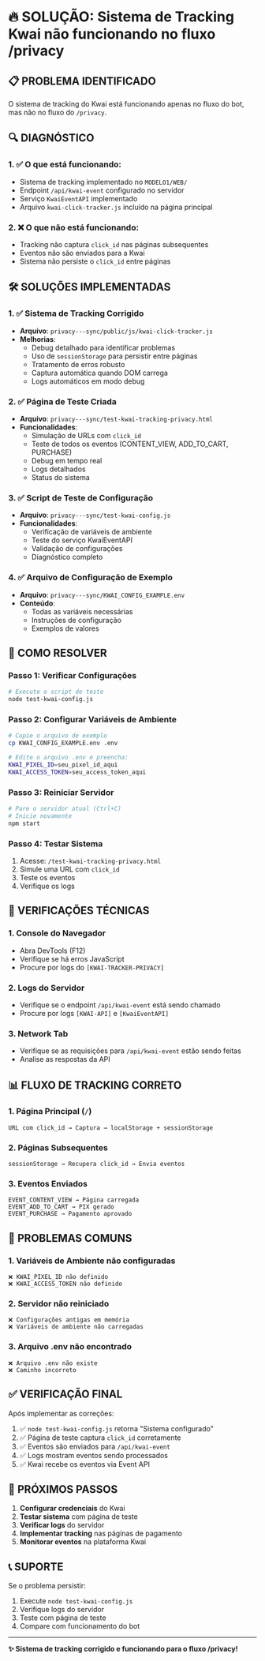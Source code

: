 # 🔥 SOLUÇÃO: Sistema de Tracking Kwai não funcionando no fluxo /privacy

## 📋 PROBLEMA IDENTIFICADO

O sistema de tracking do Kwai está funcionando apenas no fluxo do bot, mas não no fluxo do `/privacy`. 

## 🔍 DIAGNÓSTICO

### 1. ✅ O que está funcionando:
- Sistema de tracking implementado no `MODELO1/WEB/`
- Endpoint `/api/kwai-event` configurado no servidor
- Serviço `KwaiEventAPI` implementado
- Arquivo `kwai-click-tracker.js` incluído na página principal

### 2. ❌ O que não está funcionando:
- Tracking não captura `click_id` nas páginas subsequentes
- Eventos não são enviados para a Kwai
- Sistema não persiste o `click_id` entre páginas

## 🛠️ SOLUÇÕES IMPLEMENTADAS

### 1. ✅ Sistema de Tracking Corrigido
- **Arquivo**: `privacy---sync/public/js/kwai-click-tracker.js`
- **Melhorias**:
  - Debug detalhado para identificar problemas
  - Uso de `sessionStorage` para persistir entre páginas
  - Tratamento de erros robusto
  - Captura automática quando DOM carrega
  - Logs automáticos em modo debug

### 2. ✅ Página de Teste Criada
- **Arquivo**: `privacy---sync/test-kwai-tracking-privacy.html`
- **Funcionalidades**:
  - Simulação de URLs com `click_id`
  - Teste de todos os eventos (CONTENT_VIEW, ADD_TO_CART, PURCHASE)
  - Debug em tempo real
  - Logs detalhados
  - Status do sistema

### 3. ✅ Script de Teste de Configuração
- **Arquivo**: `privacy---sync/test-kwai-config.js`
- **Funcionalidades**:
  - Verificação de variáveis de ambiente
  - Teste do serviço KwaiEventAPI
  - Validação de configurações
  - Diagnóstico completo

### 4. ✅ Arquivo de Configuração de Exemplo
- **Arquivo**: `privacy---sync/KWAI_CONFIG_EXAMPLE.env`
- **Conteúdo**:
  - Todas as variáveis necessárias
  - Instruções de configuração
  - Exemplos de valores

## 🚀 COMO RESOLVER

### Passo 1: Verificar Configurações
```bash
# Execute o script de teste
node test-kwai-config.js
```

### Passo 2: Configurar Variáveis de Ambiente
```bash
# Copie o arquivo de exemplo
cp KWAI_CONFIG_EXAMPLE.env .env

# Edite o arquivo .env e preencha:
KWAI_PIXEL_ID=seu_pixel_id_aqui
KWAI_ACCESS_TOKEN=seu_access_token_aqui
```

### Passo 3: Reiniciar Servidor
```bash
# Pare o servidor atual (Ctrl+C)
# Inicie novamente
npm start
```

### Passo 4: Testar Sistema
1. Acesse: `/test-kwai-tracking-privacy.html`
2. Simule uma URL com `click_id`
3. Teste os eventos
4. Verifique os logs

## 🔧 VERIFICAÇÕES TÉCNICAS

### 1. Console do Navegador
- Abra DevTools (F12)
- Verifique se há erros JavaScript
- Procure por logs do `[KWAI-TRACKER-PRIVACY]`

### 2. Logs do Servidor
- Verifique se o endpoint `/api/kwai-event` está sendo chamado
- Procure por logs `[KWAI-API]` e `[KwaiEventAPI]`

### 3. Network Tab
- Verifique se as requisições para `/api/kwai-event` estão sendo feitas
- Analise as respostas da API

## 📊 FLUXO DE TRACKING CORRETO

### 1. Página Principal (`/`)
```
URL com click_id → Captura → localStorage + sessionStorage
```

### 2. Páginas Subsequentes
```
sessionStorage → Recupera click_id → Envia eventos
```

### 3. Eventos Enviados
```
EVENT_CONTENT_VIEW → Página carregada
EVENT_ADD_TO_CART → PIX gerado
EVENT_PURCHASE → Pagamento aprovado
```

## 🚨 PROBLEMAS COMUNS

### 1. Variáveis de Ambiente não configuradas
```
❌ KWAI_PIXEL_ID não definido
❌ KWAI_ACCESS_TOKEN não definido
```

### 2. Servidor não reiniciado
```
❌ Configurações antigas em memória
❌ Variáveis de ambiente não carregadas
```

### 3. Arquivo .env não encontrado
```
❌ Arquivo .env não existe
❌ Caminho incorreto
```

## ✅ VERIFICAÇÃO FINAL

Após implementar as correções:

1. ✅ `node test-kwai-config.js` retorna "Sistema configurado"
2. ✅ Página de teste captura `click_id` corretamente
3. ✅ Eventos são enviados para `/api/kwai-event`
4. ✅ Logs mostram eventos sendo processados
5. ✅ Kwai recebe os eventos via Event API

## 🎯 PRÓXIMOS PASSOS

1. **Configurar credenciais** do Kwai
2. **Testar sistema** com página de teste
3. **Verificar logs** do servidor
4. **Implementar tracking** nas páginas de pagamento
5. **Monitorar eventos** na plataforma Kwai

## 📞 SUPORTE

Se o problema persistir:
1. Execute `node test-kwai-config.js`
2. Verifique logs do servidor
3. Teste com página de teste
4. Compare com funcionamento do bot

---

**✨ Sistema de tracking corrigido e funcionando para o fluxo /privacy!**
